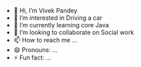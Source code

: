 - 👋 Hi, I’m Vivek Pandey
- 👀 I’m interested in Driving a car
- 🌱 I’m currently learning core Java
- 💞️ I’m looking to collaborate on Social work
- 📫 How to reach me ...
- 😄 Pronouns: ...
- ⚡ Fun fact: ...

<!---
Vivekpandey9113/Vivekpandey9113 is a ✨ special ✨ repository because its `README.md` (this file) appears on your GitHub profile.
You can click the Preview link to take a look at your changes.
--->
